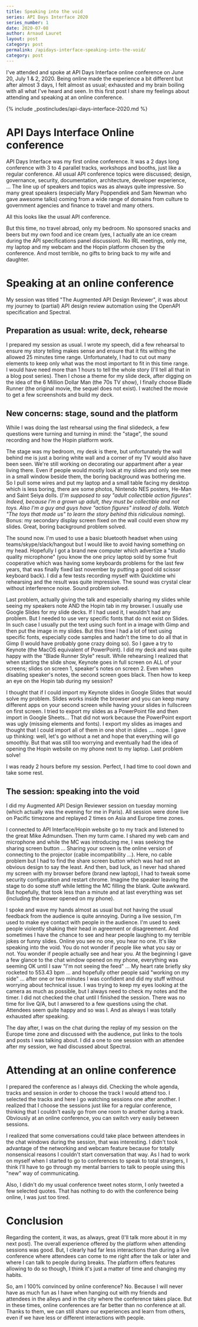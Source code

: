 ```yaml
---
title: Speaking into the void
series: API Days Interface 2020
series_number: 1
date: 2020-07-08
author: Arnaud Lauret
layout: post
category: post
permalink: /apidays-interface-speaking-into-the-void/
category: post
---
```


I've attended and spoke at API Days Interface online conference on June 20, July 1 & 2, 2020. Being online made the experience a bit different but after almost 3 days, I felt almost as usual; exhausted and my brain boiling with all what I've heard and seen. In this first post I share my feelings about attending and speaking at an online conference.
<!--more-->

{% include _postincludes/api-days-interface-2020.md %}

# API Days Interface Online conference

API Days Interface was my first online conference. It was a 2 days long conference with 3 to 4 parallel tracks, workshops and booths, just like a regular conference. All usual API conference topics were discussed; design, governance, security, documentation, architecture, developer experience, ... The line up of speakers and topics was as always quite impressive. So many great speakers (especially Mary Poppendiek and Sam Newman who gave awesome talks) coming from a wide range of domains from culture to government agencies and finance to travel and many others.

All this looks like the usual API conference.

But this time, no travel abroad, only my bedroom. No sponsored snacks and beers but my own food and ice cream (yes, I actually ate an ice cream during the API specifications panel discussion). No IRL meetings, only me, my laptop and my webcam and the Hopin platform chosen by the conference. And most terrible, no gifts to bring back to my wife and daughter. 

# Speaking at an online conference

My session was titled "The Augmented API Design Reviewer", it was about my journey to (partial) API design review automation using the OpenAPI specification and Spectral.

## Preparation as usual: write, deck, rehearse

I prepared my session as usual. I wrote my speech, did a few rehearsal to ensure my story telling makes sense and ensure that it fits withing the allowed 25 minutes time range. Unfortunately, I had to cut out many elements to keep only what was the most important to fit in this time range. I would have need more than 1 hours to tell the whole story (I'll tell all that in a blog post series). Then I chose a theme for my slide deck, after digging on the idea of the 6 Million Dollar Man (the 70s TV show), I finally choose Blade Runner (the original movie, the sequel does not exist). I watched the movie to get a few screenshots and build my deck. 

## New concerns: stage, sound and the platform

While I was doing the last rehearsal using the final slidedeck, a few questions were turning and turning in mind: the "stage", the sound recording and how the Hopin platform work.

The stage was my bedroom, my desk is there, but unfortunately the wall behind me is just a boring white wall and a corner of my TV would also have been seen. We're still working on decorating our appartment after a year living there. Even if people would mostly look at my slides and only see mee in a small window beside them, the boring background was bothering me. So I pull some wires and put my laptop and a small table facing my desktop which is less boring, there are some photos, Nintendo NES posters, He-Man and Saint Seiya dolls. (_I'm supposed to say "adult collectible action figures". Indeed, because I'm a grown up adult, they must be collectible and not toys. Also I'm a guy and guys have "action figures" instead of dolls. Watch "The toys that made us" to learn the story behind this ridiculous naming_). Bonus: my secondary display screen fixed on the wall could even show my slides. Great, boring background problem solved.

The sound now. I'm used to use a basic bluetooth headset when using teams/skype/slack/hangout but I would like to avoid having something on my head. Hopefully I got a brand new computer which advertize a "studio quality microphone" (you know the one pricy laptop sold by some fruit cooperative which was having some keyboards problems for the last few years, that was finally fixed last november by putting a good old scissor keyboard back). I did a few tests recording myself with Quicktime whi rehearsing and the result was quite impressive. The sound was crystal clear without interference noise. Sound problem solved.

Last problem, actually giving the talk and especially sharing my slides while seeing my speakers note AND the Hopin tab in my browser. I usually use Google Slides for my slide decks. If I had used it, I wouldn't had any problem. But I needed to use very specific fonts that do not exist on Slides. In such case I usually put the text using such font in a image with Gimp and then put the image in my slides. But this time I had a lot of text using specific fonts, especially code samples and hadn't the time to do all that in Gimp (I would have probably gone crazy doing so). So I gave a try to Keynote (the MacOS equivalent of PowerPoint). I did my deck and was quite happy with the "Blade Runner Style" result. While rehearsing I realized that when starting the slide show, Keynote goes in full screen on ALL of your screens; slides on screen 1, speaker's notes on screen 2. Even when disabling speaker's notes, the second screen goes black. Then how to keep an eye on the Hopin tab during my session? 

I thought that if I could import my Keynote slides in Google Slides that would solve my problem. Slides works inside the browser and you can keep many different apps on your second screen while having youur slides in fullscreen on first screen. I tried to export my slides as a PowerPoint file and then import in Google Sheets... That did not work because the PowerPoint export was ugly (missing elements and fonts). I export my slides as images and thought that I could import all of them in one shot in slides .... nope. I gave up thinking: well, let's go without a net and hope that everything will go smoothly. But that was still too worrying and eventually had the idea of opening the Hopin website on my phone next to my laptop. Last problem solve!

I was ready 2 hours before my session. Perfect, I had time to cool down and take some rest.

## The session: speaking into the void

I did my Augmented API Design Reviewer session on tuesday morning (which actually was the evening for me in Paris). All session were done live on Pacific timezone and replayed 2 times on Asia and Europe time zones.

I connected to API Interface/Hopin website go to my track and listened to the great Mike Admundsen. Then my turm came. I shared my web cam and microphone and while the MC was introducing me, I was seeking the sharing screen button ...
Sharing your screen is the online version of connecting to the projector (cable incompatibility ...). Here, no cable problem but I had to find the share screen button which was had not an obvious design to say the least. And then, bad luck, as I never had shared my screen with my browser before (brand new laptop), I had to tweak some security configuration and restart chrome. Imagine the speaker leaving the stage to do some stuff while letting the MC filling the blank. Quite awkward. But hopefully, that took less than a minute and at last everything was set (including the brower opened on my phone).

I spoke and wave my hands almost as usual but not having the usual feedback from the audience is quite annoying. During a live session, I'm used to make eye contact with people in the audience. I'm used to seek people violently shaking their head in agreement or disagreement. And sometimes I have the chance to see and hear people laughing to my terrible jokes or funny slides. Online you see no one, you hear no one. It's like speaking into the void. You do not wonder if people like what you say or not. You wonder if people actually see and hear you. At the beginning I gave a few glance to the chat window opened on my phone, everything was seeming OK until I saw "I'm not seeing the feed" ... My heart rate briefly sky rocketed to 553.43 bpm ... and hopefully other people said "working on my side" ... after one or two minutes I was confident and did my stuff without worrying about technical issue. I was trying to keep my eyes looking at the camera as much as possible, but I always need to check my notes and the timer. I did not checked the chat until I finished the session. There was no time for live Q/A, but I anwsered to a few questions using the chat. Attendees seem quite happy and so was I. And as always I was totally exhausted after speaking.

The day after, I was on the chat during the replay of my session on the Europe time zone and discussed with the audience, put links to the tools and posts I was talking about. I did a one to one session with an attendee after my session, we had discussed about Spectral.

# Attending at an online conference

I prepared the conference as I always did. Checking the whole agenda, tracks and session in order to choose the track I would attend too. I selected the tracks and here I go watching sessions one after another. I realized that I choose the sessions just like for a regular conference, thinking that I couldn't easily go from one room to another during a track. Obviously at an online conference, you can switch very easily between sessions.

I realized that some conversations could take place between attendees in the chat windows during the session, that was interesting. I didn't took advantage of the networking and webcam feature because for totally nonsensical reasons I couldn't start conversation that way. As I had to work on myself when I started to go to conferences to speak to total strangers, I think I'll have to go through my mental barriers to talk to people using this "new" way of communicating. 

Also, I didn't do my usual conference tweet notes storm, I only tweeted a few selected quotes. That has nothing to do with the conference being online, I was just too tired.

# Conclusion

Regarding the content, it was, as always, great (I'll talk more about it in my next post). The overall experience offered by the platform when attending sessions was good. But, I clearly had far less interactions than during a live conference where attendees can come to me right after the talk or later and where I can talk to people during breaks. The platform offers features allowing to do so though, I think it's just a matter of time and changing my habits.

So, am I 100% convinced by online conference? No. Because I will never have as much fun as I have when hanging out with my friends and attendees in the alleys and in the city where the conference takes place. But in these times, online conferences are far better than no conference at all. Thanks to them, we can still share our experiences and learn from others, even if we have less or different interactions with people.


